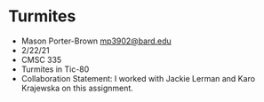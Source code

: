 # Turmites
* Mason Porter-Brown <mp3902@bard.edu>
* 2/22/21
* CMSC 335
* Turmites in Tic-80
* Collaboration Statement: I worked with Jackie Lerman and Karo Krajewska on this assignment.  
